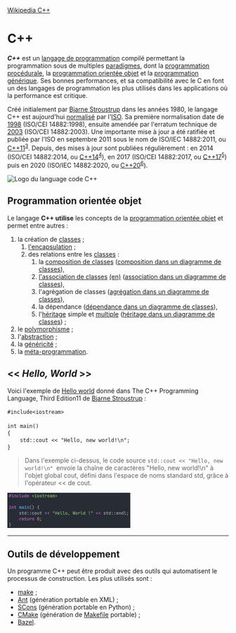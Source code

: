 [Wikipedia C++](https://fr.wikipedia.org/wiki/C%2B%2B)

# C++
***C++*** est un [langage de programmation](https://fr.wikipedia.org/wiki/Langage_de_programmation) compilé permettant la programmation sous de multiples [paradigmes](https://fr.wikipedia.org/wiki/Paradigme_(programmation)), dont la [programmation procédurale](https://fr.wikipedia.org/wiki/Programmation_proc%C3%A9durale), la [programmation orientée objet](https://fr.wikipedia.org/wiki/Programmation_orient%C3%A9e_objet) et la [programmation générique](https://fr.wikipedia.org/wiki/G%C3%A9n%C3%A9ricit%C3%A9). Ses bonnes performances, et sa compatibilité avec le C en font un des langages de programmation les plus utilisés dans les applications où la performance est critique.

Créé initialement par [Bjarne Stroustrup](https://fr.wikipedia.org/wiki/Bjarne_Stroustrup) dans les années 1980, le langage C++ est aujourd'hui [normalisé](https://fr.wikipedia.org/wiki/Norme_et_standard_techniques) par l'[ISO](https://fr.wikipedia.org/wiki/Organisation_internationale_de_normalisation). Sa première normalisation date de [1998](https://fr.wikipedia.org/wiki/1998) (ISO/CEI 14882:1998), ensuite amendée par l'erratum technique de [2003](https://fr.wikipedia.org/wiki/2003) (ISO/CEI 14882:2003). Une importante mise à jour a été ratifiée et publiée par l'ISO en septembre 2011 sous le nom de ISO/IEC 14882:2011, ou [C++11](https://fr.wikipedia.org/wiki/C%2B%2B11)<sup>[3](https://fr.wikipedia.org/wiki/C%2B%2B#cite_note-3)</sup>. Depuis, des mises à jour sont publiées régulièrement : en 2014 (ISO/CEI 14882:2014, ou [C++14](https://fr.wikipedia.org/wiki/C%2B%2B14)<sup>[4](https://fr.wikipedia.org/wiki/C%2B%2B#cite_note-4)</sup>), en 2017 (ISO/CEI 14882:2017, ou [C++17](https://fr.wikipedia.org/wiki/C%2B%2B17)<sup>[5](https://fr.wikipedia.org/wiki/C%2B%2B#cite_note-5)</sup>) puis en 2020 (ISO/IEC 14882:2020, ou [C++20](https://fr.wikipedia.org/wiki/C%2B%2B20)<sup>[6](https://fr.wikipedia.org/wiki/C%2B%2B#cite_note-6)</sup>).

![Logo du language code C++](https://upload.wikimedia.org/wikipedia/commons/thumb/1/18/ISO_C%2B%2B_Logo.svg/131px-ISO_C%2B%2B_Logo.svg.png)

## Programmation orientée objet
Le langage **C++ utilise** les concepts de la [programmation orientée objet](https://fr.wikipedia.org/wiki/Programmation_orient%C3%A9e_objet) et permet entre autres :

1. la création de [classes](https://fr.wikipedia.org/wiki/Classe_(informatique)) ;
    1. [l'encapsulation](https://fr.wikipedia.org/wiki/Encapsulation_(programmation)) ;
    2. des relations entre les [classes](https://fr.wikipedia.org/wiki/Classe_(informatique)) :
        1. la [composition de classes](https://fr.wikipedia.org/wiki/Classe_(informatique)) ([composition dans un diagramme de classes](https://fr.wikipedia.org/wiki/Diagramme_de_classes#Composition)),
        2. [l'association de classes](https://fr.wikipedia.org/w/index.php?title=Association_de_classes&action=edit&redlink=1) [(en)](https://en.wikipedia.org/wiki/Association_(object-oriented_programming)) ([association dans un diagramme de classes](https://fr.wikipedia.org/wiki/Diagramme_de_classes#Association)),
        3. l'agrégation de classes ([agrégation dans un diagramme de classes](https://fr.wikipedia.org/wiki/Diagramme_de_classes#Agr%C3%A9gation)),
        4. la dépendance ([dépendance dans un diagramme de classes](https://fr.wikipedia.org/wiki/Diagramme_de_classes#D%C3%A9pendance)),
        5. l'[héritage](https://fr.wikipedia.org/wiki/H%C3%A9ritage_(informatique)) simple et [multiple](https://fr.wikipedia.org/wiki/H%C3%A9ritage_multiple) ([héritage dans un diagramme de classes](https://fr.wikipedia.org/wiki/Diagramme_de_classes#H%C3%A9ritage)) ;
2. le [polymorphisme](https://fr.wikipedia.org/wiki/Polymorphisme_(informatique)) ;
3. l'[abstraction](https://fr.wikipedia.org/wiki/Abstraction_(informatique)) ;
4. la [généricité](https://fr.wikipedia.org/wiki/G%C3%A9n%C3%A9ricit%C3%A9) ;
5. la [méta-programmation](https://fr.wikipedia.org/wiki/M%C3%A9taprogrammation).

## << *Hello, World* >>
Voici l'exemple de [Hello world](https://fr.wikipedia.org/wiki/Hello_world) donné dans The C++ Programming Language, Third Edition11 de [Bjarne Stroustrup](https://fr.wikipedia.org/wiki/Bjarne_Stroustrup) :
```
#include<iostream>

int main()
{
    std::cout << "Hello, new world!\n";
}
```
>Dans l'exemple ci-dessus, le code source `std::cout << "Hello, new world!\n" `envoie la chaîne de caractères "Hello, new world!\n" à l'objet global cout, défini dans l'espace de noms standard std, grâce à l'opérateur << de cout.

![Image du code Hello World](Code.png)

***

## Outils de développement
Un programme C++ peut être produit avec des outils qui automatisent le processus de construction. Les plus utilisés sont :

* [make](https://fr.wikipedia.org/wiki/Make) ;
* [Ant](https://fr.wikipedia.org/wiki/Apache_Ant) (génération portable en XML) ;
* [SCons](https://fr.wikipedia.org/wiki/SCons) (génération portable en Python) ;
* [CMake](https://fr.wikipedia.org/wiki/CMake) (génération de [Makefile](https://fr.wikipedia.org/wiki/Make) portable) ;
* [Bazel](https://fr.wikipedia.org/wiki/Bazel_(logiciel)).

[//]: # (Voici mon commentaire: Je constate que le language code Markdown ainsi que le logiciel Visual Studio Code sont de très bon outils de travail)